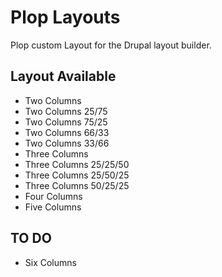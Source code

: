 # Plop Layouts

Plop custom Layout for the Drupal layout builder.

## Layout Available

- Two Columns
- Two Columns 25/75
- Two Columns 75/25
- Two Columns 66/33
- Two Columns 33/66
- Three Columns
- Three Columns 25/25/50
- Three Columns 25/50/25
- Three Columns 50/25/25
- Four Columns
- Five Columns

## TO DO

- Six Columns
